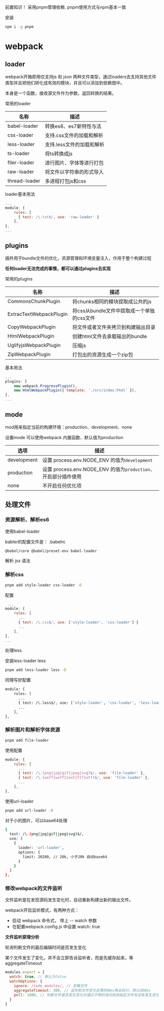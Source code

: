 前置知识！ 采用pnpm管理依赖. pnpm使用方式与npm基本一致

安装
```bash
npm i -g pnpm 
```

# webpack

## loader

webpack开箱即用仅支持js 和 json 两种文件类型，通过loaders去支持其他文件类型并且把他们转化成有效的模块，并且可以添加到依赖图中。

本身是一个函数，接收源文件作为参数，返回转换的结果。

常用的loader

| 名称          | 描述                      |
|---------------|---------------------------|
| babel-loader  | 转换es6、es7新特性与法    |
| css-loader    | 支持.css文件的加载和解析  |
| less-loader   | 支持.less文件的加载和解析 |
| ts-loader     | 将ts转换成js              |
| filer-loader  | 进行图片、字体等进行打包  |
| raw-loader    | 将文件以字符串的形式导入  |
| thread-loader | 多进程打包js和css         |

loader基本用法
```js
...
module: {
    rules: [
      { test: /\.txt$/, use: 'raw-loader' }
    ],
},
...
```

## plugins

插件用于bundle文件的优化，资源管理和环境变量注入，作用于整个构建过程

**任何loader无法完成的事情，都可以通过plugins去实现**


常用的plugins

| 名称                    | 描述                                       |
|-------------------------|--------------------------------------------|
| CommonsChunkPlugin      | 将chunks相同的模块提取成公共的js           |
| ExtracTextWebpackPlugin | 将css从bundle文件中提取成一个单独的css文件 |
| CopyWebpackPlugin       | 将文件或者文件夹拷贝到构建输出目录         |
| HtmlWebpackPlugin       | 创建html文件去承载输出的bundle             |
| UglifyjsWebpackPlugin   | 压缩js                                     |
| ZipWebpackPlugin        | 打包出的资源生成一个zip包                  |

基本用法

```js
...
plugins: [
    new webpack.ProgressPlugin(),
    new HtmlWebpackPlugin({ template: './src/index.html' }),
],
...
```

## mode

mod用来指定当前的构建环境：production、development、none

设置mode 可以使用webpack 内置函数、默认值为production

| 选项        | 描述                                                           |
|-------------|----------------------------------------------------------------|
| development | 设置 process.env.NODE_ENV 的值为`development`                  |
| production  | 设置 process.env.NODE_ENV 的值为`production`、开启部分插件使用 |
| none        | 不开启任何优化项                                               |


## 处理文件
### 资源解析、解析es6

使用babel-loader

babler的配置文件是： .babelrc

```bash
@babel/core @babel/preset-env babel-loader
```


解析 jsx 语法


### 解析css

```bash
pnpm add style-loader css-loader -D
```

配置
```js
 ...
module: {
    rules: [
      ...
      { test: /\.css$/, use: ['style-loader', 'css-loader'] }
      ...
    ],
},
...
```

处理less

安装less-loader less

```bash
pnpm add less-loader less -D
```

同理写好配置
```bash
module: {
    rules: [
      ...
      { test: /\.less$/, use: ['style-loader', 'css-loader', 'less-loader'] }
      ...
    ],
},
```

### 解析图片和解析字体资源

```bash
pnpm add file-loader
```

使用配置

```js
module: {
    rules: [
      ...
      { test: /\.(png|jpg|gif|jpeg|svg)$/, use: 'file-loader' },
      { test: /\.(woff|woff2|eot|ttf|otf)$/, use: 'file-loader' },
      ...
    ],
},
```

使用url-loader

```bash
pnpm add url-loader -D
```

对于小的图片，可以base64处理
```bash
{
  test: /\.(png|jpg|gif|jpeg|svg)$/,
  use: [
    {
      loader: 'url-loader',
      options: {
        limit: 20280, // 20k, 小于20k 自动base64
      }
    }
  ]
},
```

### 修改webpack的文件监听

文件监听是在发现源码发生变化时，自动重新构建出新的输出文件。

webpack开启监听模式，有两种方式：
- 启动 webpack 命令式， 带上 -- watch 参数
- 在配置webpack.config.js 中设置 watch: true


**文件监听原理分析**

轮询判断文件的最后编辑时间是否发生变化

某个文件发生了变化，并不会立即告诉监听者，而是先缓存起来，等 aggregateTimeout 

```js
modules.export = {
  watch: true, // 默认为false
  watchOptions: {
    ignore: /node_modules/, // 忽略文件
    aggregateTimeout: 300, // 监听到文件变化后等300ms再去执行，默认300ms
    poll: 1000, // 判断文件是否发生变化时通过不停的询问系统指定文件有没有发生变化时现的，默认每秒1000次
  }
}
```